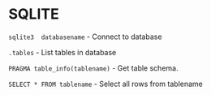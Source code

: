 # SQLITE

`sqlite3  databasename` - Connect to database

`.tables` - List tables in database

`PRAGMA table_info(tablename)` - Get table schema.

`SELECT * FROM tablename` - Select all rows from tablename
